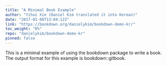 ```yaml
---
title: "A Minimal Book Example"
author: "Yihui Xie (Daniel Kim translated it into Korean)"
date: "2017-01-08T13:04:12Z"
link: "https://bookdown.org/danielykim/bookdown-demo-kr/"
toc_weight: "0%"
repo: "danielykim/bookdown-demo-kr"
pinned: false
---
```


This is a minimal example of using the bookdown package to write a book. The output format for this example is bookdown::gitbook.
